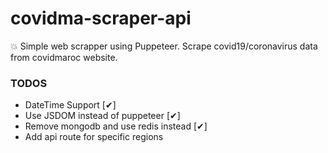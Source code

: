 # covidma-scraper-api

💥 Simple web scrapper using Puppeteer. Scrape covid19/coronavirus data from covidmaroc website.

### TODOS

- DateTime Support [✔]
- Use JSDOM instead of puppeteer [✔]
- Remove mongodb and use redis instead [✔]
- Add api route for specific regions
